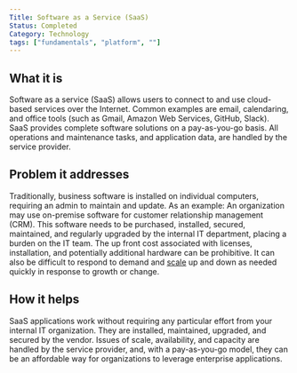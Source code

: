 ```yaml
---
Title: Software as a Service (SaaS)
Status: Completed
Category: Technology
tags: ["fundamentals", "platform", ""]
---
```


## What it is

Software as a service (SaaS) allows users to connect to and use cloud-based services over the Internet. 
Common examples are email, calendaring, and office tools (such as Gmail, Amazon Web Services, GitHub, Slack). 
SaaS provides complete software solutions on a pay-as-you-go basis. 
All operations and maintenance tasks, and application data, are handled by the service provider.

## Problem it addresses

Traditionally, business software is installed on individual computers, requiring an admin to maintain and update. 
As an example: An organization may use on-premise software for customer relationship management (CRM). 
This software needs to be purchased, installed, secured, maintained, and regularly upgraded 
by the internal IT department, placing a burden on the IT team. 
The up front cost associated with licenses, installation, and potentially additional hardware can be prohibitive. 
It can also be difficult to respond to demand and [scale](/scalability/) up and down 
as needed quickly in response to growth or change.

## How it helps

SaaS applications work without requiring any particular effort from your internal IT organization. 
They are installed, maintained, upgraded, and secured by the vendor. 
Issues of scale, availability, and capacity are handled by the service provider, and, 
with a pay-as-you-go model, they can be an affordable way for organizations to leverage enterprise applications.
